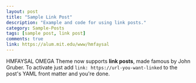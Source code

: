 ```yaml
---
layout: post
title: "Sample Link Post"
description: "Example and code for using link posts."
category: Sample-Posts
tags: [sample post, link post]
comments: true
link: https://alum.mit.edu/www/hmfaysal
---
```


HMFAYSAL OMEGA Theme now supports **link posts**, made famous by John Gruber. To activate just add `link: https://url-you-want-linked` to the post's YAML front matter and you're done.